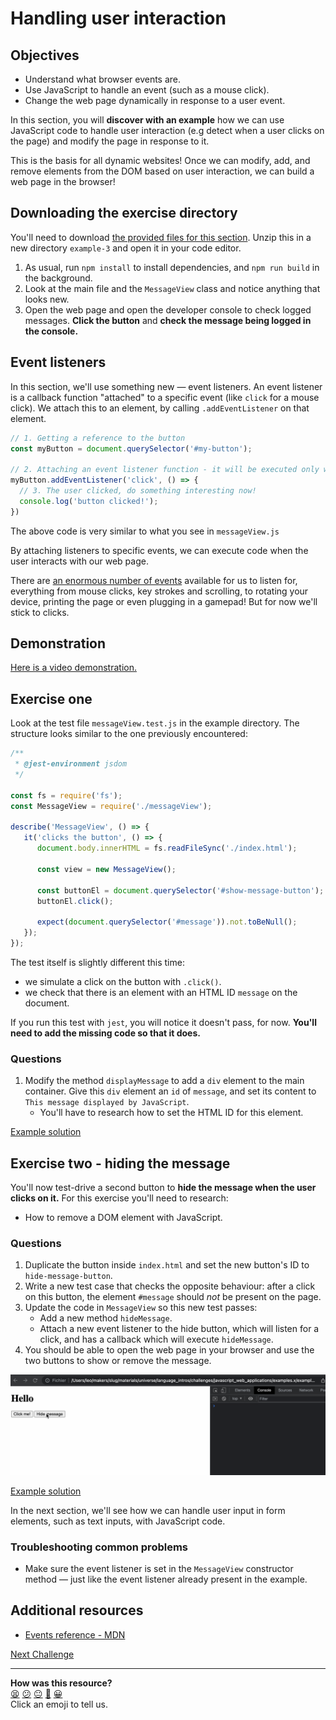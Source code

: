 # Handling user interaction

## Objectives

 * Understand what browser events are.
 * Use JavaScript to handle an event (such as a mouse click).
 * Change the web page dynamically in response to a user event.

In this section, you will **discover with an example** how we can use JavaScript
code to handle user interaction (e.g detect when a user clicks on the page) and
modify the page in response to it.

This is the basis for all dynamic websites! Once we can modify, add, and remove
elements from the DOM based on user interaction, we can build a web page in the
browser!

## Downloading the exercise directory

You'll need to download [the provided files for this
section](../resources/example-3.zip). Unzip this in a new directory `example-3` and
open it in your code editor.

1. As usual, run `npm install` to install dependencies, and `npm run build` in
   the background.
2. Look at the main file and the `MessageView` class and notice anything that
   looks new.
3. Open the web page and open the developer console to check logged messages.
   **Click the button** and **check the message being logged in the console.**

## Event listeners

In this section, we'll use something new — event listeners. An event listener
is a callback function "attached" to a specific event (like `click` for a mouse
click). We attach this to an element, by calling `.addEventListener` on that
element.

```js
// 1. Getting a reference to the button
const myButton = document.querySelector('#my-button');

// 2. Attaching an event listener function - it will be executed only when the event "happens"
myButton.addEventListener('click', () => {
  // 3. The user clicked, do something interesting now!
  console.log('button clicked!');
})
```

The above code is very similar to what you see in `messageView.js`

By attaching listeners to specific events, we can execute code when the user
interacts with our web page. 

There are [an enormous number of events](https://developer.mozilla.org/en-US/docs/Web/Events#event_listing)
available for us to listen for, everything from mouse clicks, key strokes
and scrolling, to rotating your device, printing the page or even plugging
in a gamepad! But for now we'll stick to clicks.

## Demonstration

[Here is a video demonstration.](https://www.youtube.com/watch?v=QouSjlzRpXc)

## Exercise one

Look at the test file `messageView.test.js` in the example directory. The
structure looks similar to the one previously encountered:

```js
/**
 * @jest-environment jsdom
 */

const fs = require('fs');
const MessageView = require('./messageView');

describe('MessageView', () => {
   it('clicks the button', () => {
      document.body.innerHTML = fs.readFileSync('./index.html');

      const view = new MessageView();

      const buttonEl = document.querySelector('#show-message-button');
      buttonEl.click();

      expect(document.querySelector('#message')).not.toBeNull();
   });
});
```

The test itself is slightly different this time:
 * we simulate a click on the button with `.click()`.
 * we check that there is an element with an HTML ID `message` on the document.

If you run this test with `jest`, you will notice it doesn't pass, for now.
**You'll need to add the missing code so that it does.**

### Questions

1. Modify the method `displayMessage` to add a `div` element to the main
container. Give this `div` element an `id` of `message`, and set its content to `This
message displayed by JavaScript`.
    * You'll have to research how to set the HTML ID for this element.

[Example solution](https://youtu.be/QouSjlzRpXc?t=375)

## Exercise two - hiding the message

You'll now test-drive a second button to **hide the message when
the user clicks on it.** For this exercise you'll need to research:
  * How to remove a DOM element with JavaScript.

### Questions

1. Duplicate the button inside `index.html` and set the new button's ID to
   `hide-message-button`. 
2. Write a new test case that checks the opposite behaviour: after a click on
   this button, the element `#message` should _not_ be present on the page.
3. Update the code in `MessageView` so this new test passes:
    * Add a new method `hideMessage`.
    * Attach a new event listener to the hide button, which will listen for a
      click, and has a callback which will execute `hideMessage`.
4. You should be able to open the web page in your browser and use the two
   buttons to show or remove the message.

![Showing and hiding the message](./resources/click-button.gif)

[Example solution](https://youtu.be/QouSjlzRpXc?t=753)

In the next section, we'll see how we can handle user input in form elements,
such as text inputs, with JavaScript code.

### Troubleshooting common problems

 * Make sure the event listener is set in the `MessageView` constructor method —
   just like the event listener already present in the example. 

## Additional resources
 * [Events reference - MDN](https://developer.mozilla.org/en-US/docs/Web/Events)

[Next Challenge](09_user_interaction_input.md)

<!-- BEGIN GENERATED SECTION DO NOT EDIT -->

---

**How was this resource?**  
[😫](https://airtable.com/shrUJ3t7KLMqVRFKR?prefill_Repository=makersacademy/javascript-web-applications&prefill_File=contents/08_user_interaction.md&prefill_Sentiment=😫) [😕](https://airtable.com/shrUJ3t7KLMqVRFKR?prefill_Repository=makersacademy/javascript-web-applications&prefill_File=contents/08_user_interaction.md&prefill_Sentiment=😕) [😐](https://airtable.com/shrUJ3t7KLMqVRFKR?prefill_Repository=makersacademy/javascript-web-applications&prefill_File=contents/08_user_interaction.md&prefill_Sentiment=😐) [🙂](https://airtable.com/shrUJ3t7KLMqVRFKR?prefill_Repository=makersacademy/javascript-web-applications&prefill_File=contents/08_user_interaction.md&prefill_Sentiment=🙂) [😀](https://airtable.com/shrUJ3t7KLMqVRFKR?prefill_Repository=makersacademy/javascript-web-applications&prefill_File=contents/08_user_interaction.md&prefill_Sentiment=😀)  
Click an emoji to tell us.

<!-- END GENERATED SECTION DO NOT EDIT -->
